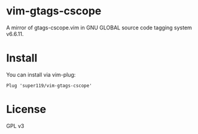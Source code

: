 # vim-gtags-cscope
A mirror of gtags-cscope.vim in GNU GLOBAL source code tagging system v6.6.11.

# Install
You can install via vim-plug:
```
Plug 'super119/vim-gtags-cscope'
```

# License
GPL v3
